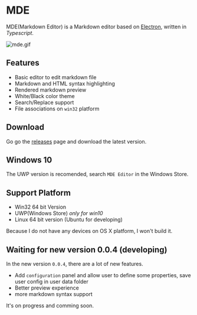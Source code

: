 # MDE

MDE(Markdown Editor) is a Markdown editor based on [Electron](http://electron.atom.io/), written in *Typescript*.

![mde.gif](https://ooo.0o0.ooo/2017/02/08/589af9da2cae8.gif)

## Features

- Basic editor to edit markdown file
- Markdown and HTML syntax highlighting
- Rendered markdown preview
- White/Black color theme
- Search/Replace support
- File associations on `win32` platform

## Download

Go go the [releases](https://github.com/ChannelOne/MDE/releases) page and download the latest version. 

## Windows 10

The UWP version is recomended, search `MDE Editor` in the Windows Store.

## Support Platform

- Win32 64 bit Version
- UWP(Windows Store) *only for win10*
- Linux 64 bit version (Ubuntu for developing)

Because I do not have any devices on OS X platform, I won't build it.

## Waiting for new version 0.0.4 (developing)

In the new version `0.0.4`, there are a lot of new features.

- Add `configuration` panel and allow user to define some properties, save user config in user data folder
- Better preview experience
- more markdown syntax support

It's on progress and comming soon.
